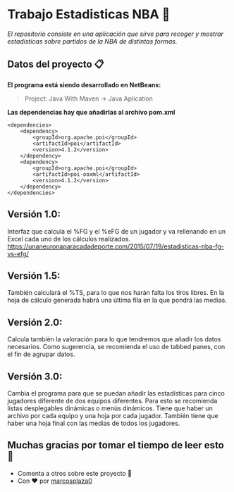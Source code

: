 # Trabajo Estadisticas NBA 🏀

_El repositorio consiste en una aplicación que sirve para recoger y mostrar
estadísticas sobre partidos de la NBA de distintas formas._

## Datos del proyecto 📋

__El programa está siendo desarrollado en NetBeans:__
> Project: Java With Maven -> Java Aplication

__Las dependencias hay que añadirlas al archivo pom.xml__

```
<dependencies>
    <dependency>
        <groupId>org.apache.poi</groupId>
        <artifactId>poi</artifactId>
        <version>4.1.2</version>
    </dependency>
    <dependency>
        <groupId>org.apache.poi</groupId>
        <artifactId>poi-ooxml</artifactId>
        <version>4.1.2</version>
    </dependency>
</dependencies>
```


## Versión 1.0:
  Interfaz que calcula el %FG y el %eFG de un jugador y va rellenando en un Excel cada uno de los cálculos realizados.
  https://unaneuronaparacadadeporte.com/2015/07/19/estadisticas-nba-fg-vs-efg/

## Versión 1.5: 
  También calculará el %TS, para lo que nos harán falta los tiros libres. En la hoja de cálculo generada habrá una última fila en la que pondrá las medias.

## Versión 2.0: 
  Calcula también la valoración para lo que tendremos que añadir los datos necesarios. Como sugerencia, se recomienda el uso de tabbed panes, con el fin de agrupar datos.

## Versión 3.0: 
  Cambia el programa para que se puedan añadir las estadísticas para cinco jugadores diferente de dos equipos diferentes. 
  Para esto se recomienda listas desplegables dinámicas o menús dinámicos. Tiene que haber un archivo por cada equipo y una hoja por cada jugador. 
  También tiene que haber una hoja final con las medias de todos los jugadores.

## Muchas gracias por tomar el tiempo de leer esto 🎁
-    Comenta a otros sobre este proyecto 📢
-    Con ❤️ por [marcosplaza0](https://github.com/marcosplaza0)
